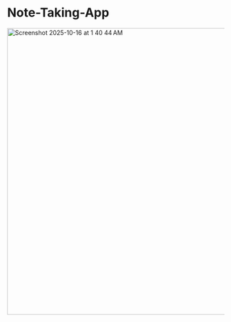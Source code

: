# Note-Taking-App

<img width="1184" height="665" alt="Screenshot 2025-10-16 at 1 40 44 AM" src="https://github.com/user-attachments/assets/46a8f500-ce8a-4fbe-a124-5e4135d6244a" />
